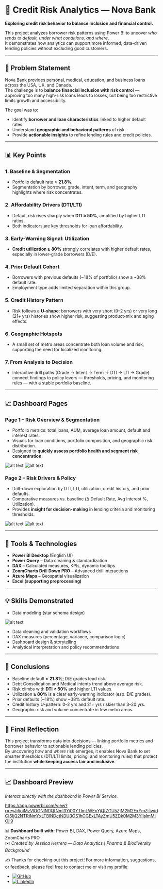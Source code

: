 # 🏦 Credit Risk Analytics — Nova Bank
**Exploring credit risk behavior to balance inclusion and financial control.**

This project analyzes borrower risk patterns using Power BI to uncover *who tends to default, under what conditions, and where*.  
It demonstrates how analytics can support more informed, data-driven lending policies without excluding good customers.

---

## 🧩 Problem Statement
Nova Bank provides personal, medical, education, and business loans across the USA, UK, and Canada.  
The challenge is to **balance financial inclusion with risk control** — approving too many high-risk loans leads to losses, but being too restrictive limits growth and accessibility.  

The goal was to:
- Identify **borrower and loan characteristics** linked to higher default rates.  
- Understand **geographic and behavioral patterns** of risk.  
- Provide **actionable insights** to refine lending rules and credit policies.

---

## 📊 Key Points

### 1. **Baseline & Segmentation**
- Portfolio default rate ≈ **21.8%**.  
- Segmentation by borrower, grade, intent, term, and geography highlights where risk concentrates.

### 2. **Affordability Drivers (DTI/LTI)**
- Default risk rises sharply when **DTI ≥ 50%**, amplified by higher LTI ratios.  
- Both indicators are key thresholds for loan affordability.

### 3. **Early-Warning Signal: Utilization**
- **Credit utilization ≥ 80%** strongly correlates with higher default rates, especially in lower-grade borrowers (D/E).

### 4. **Prior Default Cohort**
- Borrowers with previous defaults (~18% of portfolio) show a ~38% default rate.  
- Employment type adds limited separation within this group.

### 5. **Credit History Pattern**
- Risk follows a **U-shape**: borrowers with very short (0–2 yrs) or very long (21+ yrs) histories show higher risk, suggesting product-mix and aging effects.

### 6. **Geographic Hotspots**
- A small set of metro areas concentrate both loan volume and risk, supporting the need for localized monitoring.

### 7. **From Analysis to Decision**
- Interactive drill paths (Grade → Intent → Term → DTI → LTI → Grade) connect findings to policy levers — thresholds, pricing, and monitoring rules — with a stable portfolio baseline.

---

## 📈 Dashboard Pages

### **Page 1 – Risk Overview & Segmentation**
- Portfolio metrics: total loans, AUM, average loan amount, default and interest rates.  
- Visuals for loan conditions, portfolio composition, and geographic risk distribution.  
- Designed to **quickly assess portfolio health and segment risk concentration**.  

![alt text](Dashboard_Page1.png)
![alt text](<Info page1.png>)

### **Page 2 – Risk Drivers & Policy**
- Drill-down exploration by DTI, LTI, utilization, credit history, and prior defaults.  
- Comparative measures vs. baseline (Δ Default Rate, Avg Interest %, Utilization).  
- Provides **insight for decision-making** in lending criteria and monitoring thresholds.

![alt text](Dashboard_Page2.png)
![alt text](<Info page2.png>)



---

## 🧠 Tools & Technologies
- **Power BI Desktop** (English UI)  
- **Power Query** – Data cleaning & standardization  
- **DAX** – Calculated measures, KPIs, dynamic tooltips  
- **ZoomCharts Drill Down PRO** – Advanced drill interactions  
- **Azure Maps** – Geospatial visualization  
- **Excel (supporting preprocessing)**  

---

## 💡 Skills Demonstrated
- Data modeling (star schema design) 

![alt text](Model.png) 
- Data cleaning and validation workflows  
- DAX measures (percentage, variance, comparison logic)  
- Dashboard design & storytelling  
- Analytical interpretation and policy recommendations  

---

## 🚀 Conclusions
- Baseline default ≈ **21.8%**; D/E grades lead risk.  
- Debt Consolidation and Medical intents trend above average risk.  
- Risk climbs with **DTI ≥ 50%** and higher LTI values.  
- Utilization **≥ 80%** is a clear early-warning indicator (esp. D/E grades).  
- Prior defaults (~18%) show ~38% default rate.  
- Credit history U-pattern: 0–2 yrs and 21+ yrs riskier than 3–20 yrs.  
- Geographic risk and volume concentrate in few metro areas.

---

## 🎯 Final Reflection
This project transforms data into decisions — linking portfolio metrics and borrower behavior to actionable lending policies.  
By uncovering *how* and *where* risk emerges, it enables Nova Bank to set smarter thresholds (DTI/LTI limits, pricing, and monitoring rules) that protect the institution **while keeping access fair and inclusive**.

---
## 📈 Dashboard Preview

*Interact directly with the dashboard in Power BI Service.*

https://app.powerbi.com/view?r=eyJrIjoiMzVlOGNlNDQtNmI3Yi00YTlmLWExYjQtZGU5ZjM2M2ExYmZjIiwidCI6IjQ2NTRiNmYxLTBlNDctNDU3OS1hOGExLTAyZmU5ZDk0M2M3YiIsImMiOjl9

📊 **Dashboard built with:** Power BI, DAX, Power Query, Azure Maps, ZoomCharts PRO  
✉️ *Created by Jessica Herrera — Data Analytics | Pharma & Biodiversity Background*

✍️ Thanks for checking out this project!
For more information, suggestions, or feedback, please feel free to contact me or visit my profile:
- [![GitHub](https://img.shields.io/badge/GitHub-%2312100E.svg?style=flat&logo=github&logoColor=white)](https://github.com/JessiHP)
- [![LinkedIn](https://img.shields.io/badge/LinkedIn-%230077B5.svg?style=flat&logo=linkedin&logoColor=white)](https://www.linkedin.com/in/jmhp)


